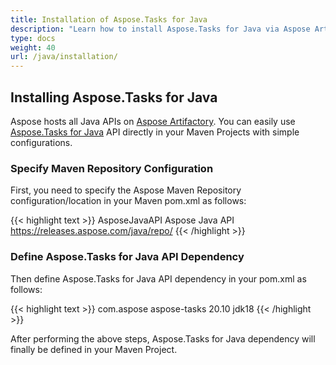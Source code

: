 ```yaml
---
title: Installation of Aspose.Tasks for Java
description: "Learn how to install Aspose.Tasks for Java via Aspose Artifactory."
type: docs
weight: 40
url: /java/installation/
---
```


## **Installing Aspose.Tasks for Java**
Aspose hosts all Java APIs on [Aspose Artifactory](https://releases.aspose.com/java/repo/). You can easily use [Aspose.Tasks for Java](https://repository.aspose.com/java/repo/com/aspose/aspose-tasks) API directly in your Maven Projects with simple configurations.

### **Specify Maven Repository Configuration**
First, you need to specify the Aspose Maven Repository configuration/location in your Maven pom.xml as follows:

{{< highlight text >}}
<repositories>
   <repository>
       <id>AsposeJavaAPI</id>
       <name>Aspose Java API</name>
       <url>https://releases.aspose.com/java/repo/</url>
   </repository>
</repositories>
{{< /highlight >}}

### **Define Aspose.Tasks for Java API Dependency**
Then define Aspose.Tasks for Java API dependency in your pom.xml as follows:

{{< highlight text >}}
<dependency>
   <groupId>com.aspose</groupId>
   <artifactId>aspose-tasks</artifactId>
   <version>20.10</version>
   <classifier>jdk18</classifier>
</dependency>
{{< /highlight >}}

After performing the above steps, Aspose.Tasks for Java dependency will finally be defined in your Maven Project.
